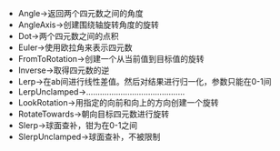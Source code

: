 - Angle->返回两个四元数之间的角度
- AngleAxis->创建围绕轴旋转角度的旋转
- Dot->两个四元数之间的点积
- Euler->使用欧拉角来表示四元数
- FromToRotation->创建一个从当前值到目标值的旋转
- Inverse->取得四元数的逆
- Lerp->在ab间进行线性差值。然后对结果进行归一化，参数只能在0-1间
- LerpUnclamped->...........................................
- LookRotation->用指定的向前和向上的方向创建一个旋转
- RotateTowards->朝向目标四元数进行旋转
- Slerp->球面查补，钳为在0-1之间
- SlerpUnclamped->球面查补，不被限制
